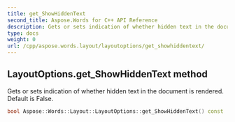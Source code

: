 ```yaml
---
title: get_ShowHiddenText
second_title: Aspose.Words for C++ API Reference
description: Gets or sets indication of whether hidden text in the document is rendered. Default is False. 
type: docs
weight: 0
url: /cpp/aspose.words.layout/layoutoptions/get_showhiddentext/
---
```

## LayoutOptions.get_ShowHiddenText method


Gets or sets indication of whether hidden text in the document is rendered. Default is False.

```cpp
bool Aspose::Words::Layout::LayoutOptions::get_ShowHiddenText() const
```

